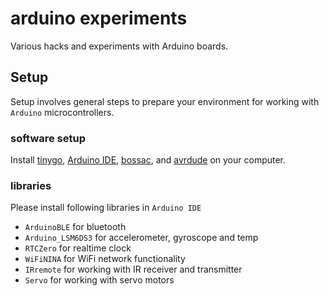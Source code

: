 # arduino experiments
Various hacks and experiments with Arduino boards.

## Setup
Setup involves general steps to prepare your environment for
working with `Arduino` microcontrollers.
### software setup
Install
[tinygo](https://github.com/tinygo-org/tinygo/releases),
[Arduino IDE](https://www.arduino.cc/en/software),
[bossac](https://github.com/shumatech/BOSSA/releases), and
[avrdude](https://github.com/avrdudes/avrdude/releases) on your computer.

### libraries
Please install following libraries in `Arduino IDE`
* `ArduinoBLE` for bluetooth
* `Arduino_LSM6DS3` for accelerometer, gyroscope and temp
* `RTCZero` for realtime clock
* `WiFiNINA` for WiFi network functionality
* `IRremote` for working with IR receiver and transmitter
* `Servo` for working with servo motors
